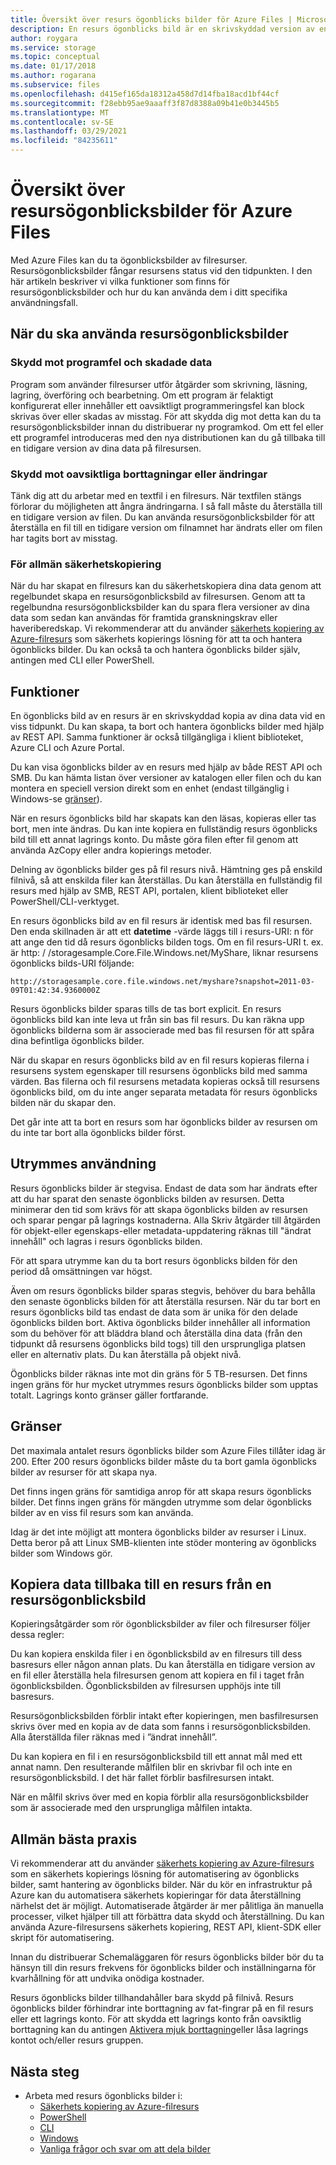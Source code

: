 ```yaml
---
title: Översikt över resurs ögonblicks bilder för Azure Files | Microsoft Docs
description: En resurs ögonblicks bild är en skrivskyddad version av en Azure Files resurs som tas vid en tidpunkt, som ett sätt att säkerhetskopiera resursen.
author: roygara
ms.service: storage
ms.topic: conceptual
ms.date: 01/17/2018
ms.author: rogarana
ms.subservice: files
ms.openlocfilehash: d415ef165da18312a458d7d14fba18acd1bf44cf
ms.sourcegitcommit: f28ebb95ae9aaaff3f87d8388a09b41e0b3445b5
ms.translationtype: MT
ms.contentlocale: sv-SE
ms.lasthandoff: 03/29/2021
ms.locfileid: "84235611"
---
```

# <a name="overview-of-share-snapshots-for-azure-files"></a>Översikt över resursögonblicksbilder för Azure Files

Med Azure Files kan du ta ögonblicksbilder av filresurser. Resursögonblicksbilder fångar resursens status vid den tidpunkten. I den här artikeln beskriver vi vilka funktioner som finns för resursögonblicksbilder och hur du kan använda dem i ditt specifika användningsfall.

## <a name="when-to-use-share-snapshots"></a>När du ska använda resursögonblicksbilder

### <a name="protection-against-application-error-and-data-corruption"></a>Skydd mot programfel och skadade data

Program som använder filresurser utför åtgärder som skrivning, läsning, lagring, överföring och bearbetning. Om ett program är felaktigt konfigurerat eller innehåller ett oavsiktligt programmeringsfel kan block skrivas över eller skadas av misstag. För att skydda dig mot detta kan du ta resursögonblicksbilder innan du distribuerar ny programkod. Om ett fel eller ett programfel introduceras med den nya distributionen kan du gå tillbaka till en tidigare version av dina data på filresursen. 

### <a name="protection-against-accidental-deletions-or-unintended-changes"></a>Skydd mot oavsiktliga borttagningar eller ändringar

Tänk dig att du arbetar med en textfil i en filresurs. När textfilen stängs förlorar du möjligheten att ångra ändringarna. I så fall måste du återställa till en tidigare version av filen. Du kan använda resursögonblicksbilder för att återställa en fil till en tidigare version om filnamnet har ändrats eller om filen har tagits bort av misstag.

### <a name="general-backup-purposes"></a>För allmän säkerhetskopiering

När du har skapat en filresurs kan du säkerhetskopiera dina data genom att regelbundet skapa en resursögonblicksbild av filresursen. Genom att ta regelbundna resursögonblicksbilder kan du spara flera versioner av dina data som sedan kan användas för framtida granskningskrav eller haveriberedskap. Vi rekommenderar att du använder [säkerhets kopiering av Azure-filresurs](../../backup/azure-file-share-backup-overview.md) som säkerhets kopierings lösning för att ta och hantera ögonblicks bilder. Du kan också ta och hantera ögonblicks bilder själv, antingen med CLI eller PowerShell.

## <a name="capabilities"></a>Funktioner

En ögonblicks bild av en resurs är en skrivskyddad kopia av dina data vid en viss tidpunkt. Du kan skapa, ta bort och hantera ögonblicks bilder med hjälp av REST API. Samma funktioner är också tillgängliga i klient biblioteket, Azure CLI och Azure Portal. 

Du kan visa ögonblicks bilder av en resurs med hjälp av både REST API och SMB. Du kan hämta listan över versioner av katalogen eller filen och du kan montera en speciell version direkt som en enhet (endast tillgänglig i Windows-se [gränser](#limits)). 

När en resurs ögonblicks bild har skapats kan den läsas, kopieras eller tas bort, men inte ändras. Du kan inte kopiera en fullständig resurs ögonblicks bild till ett annat lagrings konto. Du måste göra filen efter fil genom att använda AzCopy eller andra kopierings metoder.

Delning av ögonblicks bilder ges på fil resurs nivå. Hämtning ges på enskild filnivå, så att enskilda filer kan återställas. Du kan återställa en fullständig fil resurs med hjälp av SMB, REST API, portalen, klient biblioteket eller PowerShell/CLI-verktyget.

En resurs ögonblicks bild av en fil resurs är identisk med bas fil resursen. Den enda skillnaden är att ett **datetime** -värde läggs till i resurs-URI: n för att ange den tid då resurs ögonblicks bilden togs. Om en fil resurs-URI t. ex. är http: \/ /storagesample.Core.File.Windows.net/MyShare, liknar resursens ögonblicks bilds-URI följande:
```
http://storagesample.core.file.windows.net/myshare?snapshot=2011-03-09T01:42:34.9360000Z
```

Resurs ögonblicks bilder sparas tills de tas bort explicit. En resurs ögonblicks bild kan inte leva ut från sin bas fil resurs. Du kan räkna upp ögonblicks bilderna som är associerade med bas fil resursen för att spåra dina befintliga ögonblicks bilder. 

När du skapar en resurs ögonblicks bild av en fil resurs kopieras filerna i resursens system egenskaper till resursens ögonblicks bild med samma värden. Bas filerna och fil resursens metadata kopieras också till resursens ögonblicks bild, om du inte anger separata metadata för resurs ögonblicks bilden när du skapar den.

Det går inte att ta bort en resurs som har ögonblicks bilder av resursen om du inte tar bort alla ögonblicks bilder först.

## <a name="space-usage"></a>Utrymmes användning

Resurs ögonblicks bilder är stegvisa. Endast de data som har ändrats efter att du har sparat den senaste ögonblicks bilden av resursen. Detta minimerar den tid som krävs för att skapa ögonblicks bilden av resursen och sparar pengar på lagrings kostnaderna. Alla Skriv åtgärder till åtgärden för objekt-eller egenskaps-eller metadata-uppdatering räknas till "ändrat innehåll" och lagras i resurs ögonblicks bilden. 

För att spara utrymme kan du ta bort resurs ögonblicks bilden för den period då omsättningen var högst.

Även om resurs ögonblicks bilder sparas stegvis, behöver du bara behålla den senaste ögonblicks bilden för att återställa resursen. När du tar bort en resurs ögonblicks bild tas endast de data som är unika för den delade ögonblicks bilden bort. Aktiva ögonblicks bilder innehåller all information som du behöver för att bläddra bland och återställa dina data (från den tidpunkt då resursens ögonblicks bild togs) till den ursprungliga platsen eller en alternativ plats. Du kan återställa på objekt nivå.

Ögonblicks bilder räknas inte mot din gräns för 5 TB-resursen. Det finns ingen gräns för hur mycket utrymmes resurs ögonblicks bilder som upptas totalt. Lagrings konto gränser gäller fortfarande.

## <a name="limits"></a>Gränser

Det maximala antalet resurs ögonblicks bilder som Azure Files tillåter idag är 200. Efter 200 resurs ögonblicks bilder måste du ta bort gamla ögonblicks bilder av resurser för att skapa nya. 

Det finns ingen gräns för samtidiga anrop för att skapa resurs ögonblicks bilder. Det finns ingen gräns för mängden utrymme som delar ögonblicks bilder av en viss fil resurs som kan använda. 

Idag är det inte möjligt att montera ögonblicks bilder av resurser i Linux. Detta beror på att Linux SMB-klienten inte stöder montering av ögonblicks bilder som Windows gör.

## <a name="copying-data-back-to-a-share-from-share-snapshot"></a>Kopiera data tillbaka till en resurs från en resursögonblicksbild

Kopieringsåtgärder som rör ögonblicksbilder av filer och filresurser följer dessa regler:

Du kan kopiera enskilda filer i en ögonblicksbild av en filresurs till dess basresurs eller någon annan plats. Du kan återställa en tidigare version av en fil eller återställa hela filresursen genom att kopiera en fil i taget från ögonblicksbilden. Ögonblicksbilden av filresursen upphöjs inte till basresurs. 

Resursögonblicksbilden förblir intakt efter kopieringen, men basfilresursen skrivs över med en kopia av de data som fanns i resursögonblicksbilden. Alla återställda filer räknas med i ”ändrat innehåll”.

Du kan kopiera en fil i en resursögonblicksbild till ett annat mål med ett annat namn. Den resulterande målfilen blir en skrivbar fil och inte en resursögonblicksbild. I det här fallet förblir basfilresursen intakt.

När en målfil skrivs över med en kopia förblir alla resursögonblicksbilder som är associerade med den ursprungliga målfilen intakta.

## <a name="general-best-practices"></a>Allmän bästa praxis

Vi rekommenderar att du använder [säkerhets kopiering av Azure-filresurs](../../backup/azure-file-share-backup-overview.md) som en säkerhets kopierings lösning för automatisering av ögonblicks bilder, samt hantering av ögonblicks bilder. När du kör en infrastruktur på Azure kan du automatisera säkerhets kopieringar för data återställning närhelst det är möjligt. Automatiserade åtgärder är mer pålitliga än manuella processer, vilket hjälper till att förbättra data skydd och återställning. Du kan använda Azure-filresursens säkerhets kopiering, REST API, klient-SDK eller skript för automatisering.

Innan du distribuerar Schemaläggaren för resurs ögonblicks bilder bör du ta hänsyn till din resurs frekvens för ögonblicks bilder och inställningarna för kvarhållning för att undvika onödiga kostnader.

Resurs ögonblicks bilder tillhandahåller bara skydd på filnivå. Resurs ögonblicks bilder förhindrar inte borttagning av fat-fingrar på en fil resurs eller ett lagrings konto. För att skydda ett lagrings konto från oavsiktlig borttagning kan du antingen [Aktivera mjuk borttagning](storage-files-prevent-file-share-deletion.md)eller låsa lagrings kontot och/eller resurs gruppen.

## <a name="next-steps"></a>Nästa steg
- Arbeta med resurs ögonblicks bilder i:
    - [Säkerhets kopiering av Azure-filresurs](../../backup/azure-file-share-backup-overview.md)
    - [PowerShell](storage-how-to-use-files-powershell.md)
    - [CLI](storage-how-to-use-files-cli.md)
    - [Windows](storage-how-to-use-files-windows.md#accessing-share-snapshots-from-windows)
    - [Vanliga frågor och svar om att dela bilder](storage-files-faq.md#share-snapshots)
